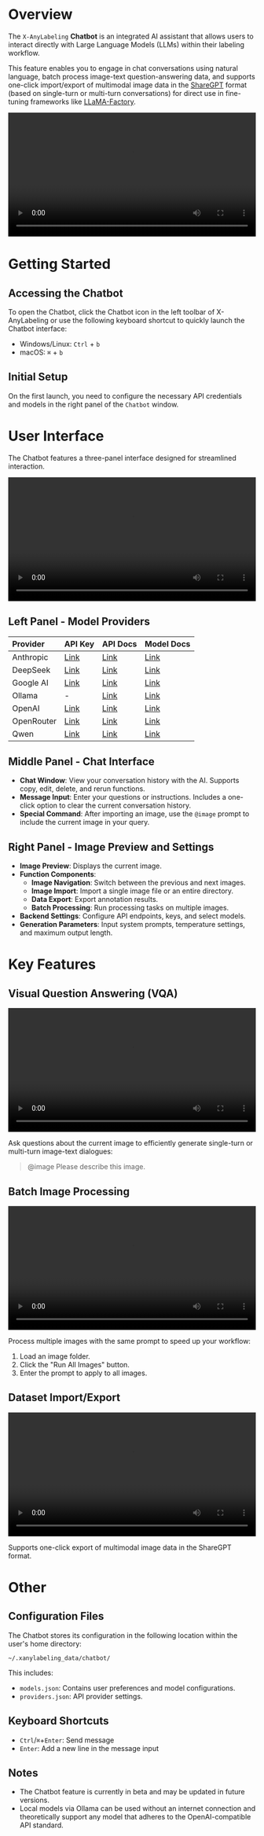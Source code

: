 # Overview

The `X-AnyLabeling` **Chatbot** is an integrated AI assistant that allows users to interact directly with Large Language Models (LLMs) within their labeling workflow. 

This feature enables you to engage in chat conversations using natural language, batch process image-text question-answering data, and supports one-click import/export of multimodal image data in the [ShareGPT](https://github.com/hiyouga/LLaMA-Factory/blob/main/data/README.md#multi-modal-image-dataset) format (based on single-turn or multi-turn conversations) for direct use in fine-tuning frameworks like [LLaMA-Factory](https://github.com/hiyouga/LLaMA-Factory).

<video src="https://github.com/user-attachments/assets/c97b943a-71e6-470c-bb73-b4c8d299687f" width="100%" controls>
</video>


# Getting Started

## Accessing the Chatbot

To open the Chatbot, click the Chatbot icon in the left toolbar of X-AnyLabeling or use the following keyboard shortcut to quickly launch the Chatbot interface:

- Windows/Linux: `Ctrl` + `b`
- macOS: `⌘` + `b`

## Initial Setup

On the first launch, you need to configure the necessary API credentials and models in the right panel of the `Chatbot` window.

# User Interface

The Chatbot features a three-panel interface designed for streamlined interaction.

<video src="https://github.com/user-attachments/assets/41c30839-4b49-4de2-8252-fe856956daa7" width="100%" controls>
</video>

## Left Panel - Model Providers

| Provider   | API Key                                                       | API Docs                                                      | Model Docs                                                                  |
| :--------- | :------------------------------------------------------------ | :------------------------------------------------------------ | :-------------------------------------------------------------------------- |
| Anthropic  | [Link](https://console.anthropic.com/settings/keys)           | [Link](https://docs.anthropic.com/en/docs)                    | [Link](https://docs.anthropic.com/en/docs/about-claude/models/all-models)   |
| DeepSeek   | [Link](https://platform.deepseek.com/api_keys)                | [Link](https://platform.deepseek.com/docs)                    | [Link](https://platform.deepseek.com/models)                                |
| Google AI  | [Link](https://aistudio.google.com/app/apikey)                | [Link](https://ai.google.dev/gemini-api/docs)                 | [Link](https://ai.google.dev/gemini-api/docs/models)                        |
| Ollama     | -                                                             | [Link](https://github.com/ollama/ollama/blob/main/docs/api.md) | [Link](https://ollama.com/search)                                           |
| OpenAI     | [Link](https://platform.openai.com/api-keys)                  | [Link](https://platform.openai.com/docs)                    | [Link](https://platform.openai.com/docs/models)                             |
| OpenRouter | [Link](https://openrouter.ai/settings/keys)                   | [Link](https://openrouter.ai/docs/quick-start)                | [Link](https://openrouter.ai/models)                                        |
| Qwen       | [Link](https://bailian.console.aliyun.com/?apiKey=1#/api-key) | [Link](https://help.aliyun.com/document_detail/2590237.html)   | [Link](https://help.aliyun.com/zh/model-studio/developer-reference/what-is-qwen-llm) |

## Middle Panel - Chat Interface

- **Chat Window**: View your conversation history with the AI. Supports copy, edit, delete, and rerun functions.
- **Message Input**: Enter your questions or instructions. Includes a one-click option to clear the current conversation history.
- **Special Command**: After importing an image, use the `@image` prompt to include the current image in your query.

## Right Panel - Image Preview and Settings

- **Image Preview**: Displays the current image.
- **Function Components**:
  - **Image Navigation**: Switch between the previous and next images.
  - **Image Import**: Import a single image file or an entire directory.
  - **Data Export**: Export annotation results.
  - **Batch Processing**: Run processing tasks on multiple images.
- **Backend Settings**: Configure API endpoints, keys, and select models.
- **Generation Parameters**: Input system prompts, temperature settings, and maximum output length.

# Key Features

## Visual Question Answering (VQA)

<video src="https://github.com/user-attachments/assets/1119fa89-b885-4d4f-ad76-499a74aa81eb" width="100%" controls>
</video>

Ask questions about the current image to efficiently generate single-turn or multi-turn image-text dialogues:

> @image Please describe this image.

## Batch Image Processing

<video src="https://github.com/user-attachments/assets/4ec36aaa-2f0b-442f-9315-cc6ab1d1e0c2" width="100%" controls>
</video>

Process multiple images with the same prompt to speed up your workflow:

1. Load an image folder.
2. Click the "Run All Images" button.
3. Enter the prompt to apply to all images.

## Dataset Import/Export

<video src="https://github.com/user-attachments/assets/8dc44d1c-0317-4b00-9967-105274dee59f" width="100%" controls>
</video>

Supports one-click export of multimodal image data in the ShareGPT format.

# Other

## Configuration Files

The Chatbot stores its configuration in the following location within the user's home directory:

```
~/.xanylabeling_data/chatbot/
```

This includes:
- `models.json`: Contains user preferences and model configurations.
- `providers.json`: API provider settings.

## Keyboard Shortcuts

- `Ctrl`/`⌘`+`Enter`: Send message
- `Enter`: Add a new line in the message input

## Notes

- The Chatbot feature is currently in beta and may be updated in future versions.
- Local models via Ollama can be used without an internet connection and theoretically support any model that adheres to the OpenAI-compatible API standard.
